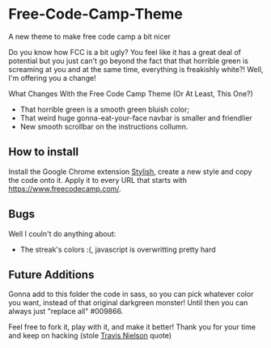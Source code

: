 # Free-Code-Camp-Theme
A new theme to make free code camp a bit nicer

Do you know how FCC is a bit ugly? You feel like it has a great deal of potential but you just can't go beyond the fact that that horrible green is screaming at you and at the same time, everything is freakishly white?! Well, I'm offering you a change!

What Changes With the Free Code Camp Theme (Or At Least, This One?)

* That horrible green is a smooth green bluish color;
* That weird huge gonna-eat-your-face navbar is smaller and friendlier
* New smooth scrollbar on the instructions collumn.

## How to install
Install the Google Chrome extension [Stylish](https://chrome.google.com/webstore/detail/stylish/fjnbnpbmkenffdnngjfgmeleoegfcffe?hl=en "Stylish on Chrome Store"), create a new style and copy the code onto it. 
Apply it to every URL that starts with <https://www.freecodecamp.com/>. 

## Bugs
Well I couln't do anything about:

* The streak's colors :(, javascript is overwritting pretty hard


## Future Additions

Gonna add to this folder the code in sass, so you can pick whatever color you want, instead of that original darkgreen monster!
Until then you can always just "replace all" #009866.


Feel free to fork it, play with it, and make it better!
Thank you for your time and keep on hacking (stole [Travis Nielson](https://www.youtube.com/user/DevTipsForDesigners "Travis Nielson Youtube Channel") quote)
